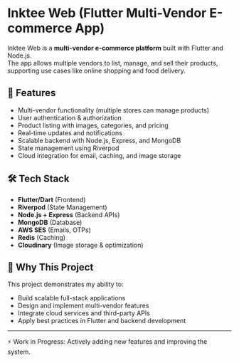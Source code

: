 # Inktee Web (Flutter Multi-Vendor E-commerce App)

Inktee Web is a **multi-vendor e-commerce platform** built with Flutter and Node.js.  
The app allows multiple vendors to list, manage, and sell their products, supporting use cases like online shopping and food delivery.

## 🚀 Features
- Multi-vendor functionality (multiple stores can manage products)
- User authentication & authorization
- Product listing with images, categories, and pricing
- Real-time updates and notifications
- Scalable backend with Node.js, Express, and MongoDB
- State management using Riverpod
- Cloud integration for email, caching, and image storage

## 🛠️ Tech Stack
- **Flutter/Dart** (Frontend)
- **Riverpod** (State Management)
- **Node.js + Express** (Backend APIs)
- **MongoDB** (Database)
- **AWS SES** (Emails, OTPs)
- **Redis** (Caching)
- **Cloudinary** (Image storage & optimization)

## 🎯 Why This Project
This project demonstrates my ability to:
- Build scalable full-stack applications
- Design and implement multi-vendor features
- Integrate cloud services and third-party APIs
- Apply best practices in Flutter and backend development

---

⚡ Work in Progress: Actively adding new features and improving the system.
